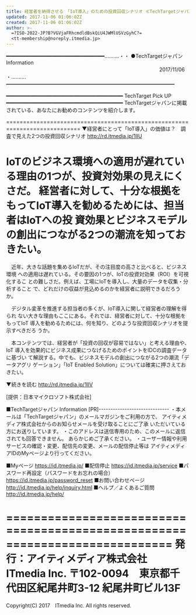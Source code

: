 ```yaml
---
title: 経営者を納得させる　「IoT導入」のための投資回収シナリオ ≪TechTargetジャパン Info≫
updated: 2017-11-06 01:06:02Z
created: 2017-11-06 01:06:02Z
author: >-
  =?ISO-2022-JP?B?VGVjaFRhcmdldBskQiU4JWMlUSVzGyhC?=
  <tt-membership@noreply.itmedia.jp>
---
```


━━━━━━━━━━━━━━━━━━━━━━━━━━━━━━━━……‥‥・・
●TechTargetジャパン Information
　　　　　　　　　　　　　　　　　　　　　　　　　　　　　　2017/11/06
・‥‥……━━━━━━━━━━━━━━━━━━━━━━━━━━━━━━━━━

━━━━━━━━━━━━━━━━━━━━━━━━━━━━━━━━━━━━━━
TechTarget Pick UP
━━━━━━━━━━━━━━━━━━━━━━━━━━━━━━━━━━━━━━
TechTargetジャパンに掲載されている、あなたにお勧めのコンテンツを紹介します。

============================================================================
▼経営者にとって「IoT導入」の価値は？　調査で見えた2つの投資回収シナリオ
http://rd.itmedia.jp/1lIU

IoTのビジネス環境への適用が遅れている理由の1つが、投資対効果の見えにくさだ。
経営者に対して、十分な根拠をもってIoT導入を勧めるためには、担当者はIoTへの投
資効果とビジネスモデルの創出につながる2つの潮流を知っておきたい。
============================================================================

　近年、大きな話題を集めるIoTだが、その注目度の高さと比べると、ビジネス環境
への適用は遅れている。その要因の1つが、IoTの投資対効果（ROI）を可視化するこ
との難しさだ。例えば、工場にIoTを導入し、大量のデータを収集・分析すること
で、どれだけの収益が見込めるのかを経営者に説明できるだろうか。

　デジタル変革を推進する担当者の多くが、IoT導入に関して経営者の理解を得られ
ない大きな理由もここにある。それでは、経営者に対して、十分な根拠をもってIoT
導入を勧めるためには、何を知り、どのような投資回収シナリオを提示すべきだろ
うか。

　本コンテンツでは、経営者が「投資の回収が容易ではない」と考える理由や、IoT
導入を効果的にビジネス成果につなげるためのポイントをIDCの調査データに基づい
て解説する。中でも、ビジネスモデルの創出につながる2つの潮流「データアグリ
ゲーション」「IoT Enabled Solution」については確実に押さえておきたい。

▼続きを読む
http://rd.itmedia.jp/1lIV

[提供：日本マイクロソフト株式会社]

■TechTargetジャパン Information [PR]------------------------------
・本メールは「TechTargetジャパン」のメールマガジンをご利用の方で、
アイティメディア株式会社からのお知らせメールを受け取ることにご了承
いただいている方にお送りしています。
・このアドレスは送信専用のため、このメールに返信されても回答できません。
あらかじめご了承ください。
・ユーザー情報や利用サービスの確認・変更、配信先の変更、メールの配信停止等は
アイティメディアIDのMyページより行ってください。

■Myページ
 https://id.itmedia.jp/
■配信停止
 https://id.itmedia.jp/service
■パスワード再設定（パスワードをお忘れの場合）
 https://id.itmedia.jp/password_reset
■お問い合わせページ
 http://id.itmedia.jp/help/inquiry.html
■ヘルプ／よくあるご質問
 http://id.itmedia.jp/help/

============================================================================
発行：アイティメディア株式会社　ITmedia Inc.
〒102-0094　東京都千代田区紀尾井町3-12 紀尾井町ビル13F
============================================================================
Copyright(C) 2017　ITmedia Inc. All rights reserved.